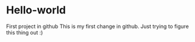 # Hello-world
First project in github
This is my first change in github. Just trying to figure this thing out :)
